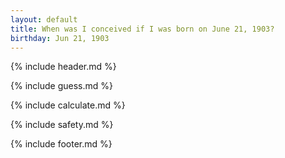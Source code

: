 ```yaml
---
layout: default
title: When was I conceived if I was born on June 21, 1903?
birthday: Jun 21, 1903
---
```


{% include header.md %}

{% include guess.md %}

{% include calculate.md %}

{% include safety.md %}

{% include footer.md %}



